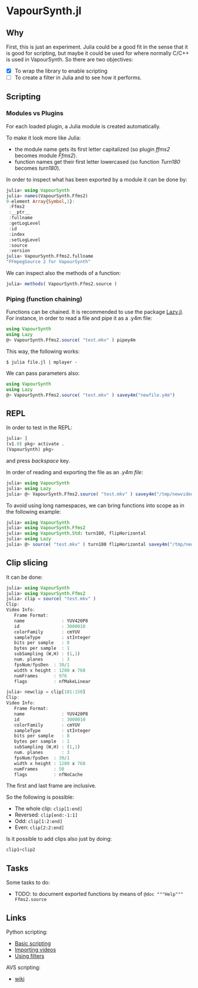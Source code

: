 # VapourSynth.jl

## Why
First, this is just an experiment. Julia could be a good fit in the sense that it is good for scripting, but maybe it could be used for where normally C/C++ is used in VapourSynth. So there are two objectives:
- [X] To wrap the library to enable scripting
- [ ] To create a filter in Julia and to see how it performs.

## Scripting
### Modules vs Plugins
For each loaded plugin, a Julia module is created automatically.

To make it look more like Julia:
- the module name gets its first letter capitalized (so plugin *ffms2* becomes module *Ffms2*).
- function names get their first letter lowercased (so function *Turn180* becomes *turn180*).

In order to inspect what has been exported by a module it can be done by:
```julia
julia> using VapourSynth
julia> names(VapourSynth.Ffms2)
9-element Array{Symbol,1}:
 :Ffms2      
 :__ptr__    
 :fullname   
 :getLogLevel
 :id         
 :index      
 :setLogLevel
 :source     
 :version  
julia> VapourSynth.Ffms2.fullname
"FFmpegSource 2 for VapourSynth"
```

We can inspect also the methods of a function:
```julia
julia> methods( VapourSynth.Ffms2.source )
```

### Piping (function chaining)
Functions can be chained. It is recommended to use the package [Lazy.jl](https://github.com/MikeInnes/Lazy.jl). For instance, in order to read a file and pipe it as a .y4m file:
```julia
using VapourSynth
using Lazy
@> VapourSynth.Ffms2.source( "test.mkv" ) pipey4m
```

This way, the following works:
```
$ julia file.jl | mplayer -
```

We can pass parameters also:
```julia
using VapourSynth
using Lazy
@> VapourSynth.Ffms2.source( "test.mkv" ) savey4m("newfile.y4m")
```

## REPL
In order to test in the REPL:
```julia
julia> ]
(v1.0) pkg> activate .
(VapourSynth) pkg>
```
and press *backspace* key.

In order of reading and exporting the file as an *.y4m file*:
```julia
julia> using VapourSynth
julia> using Lazy
julia> @> VapourSynth.Ffms2.source( "test.mkv" ) savey4m("/tmp/newvideo.y4m")
```

To avoid using long namespaces, we can bring functions into scope as in the following example:
```julia
julia> using VapourSynth
julia> using VapourSynth.Ffms2
julia> using VapourSynth.Std: turn180, flipHorizontal
julia> using Lazy
julia> @> source( "test.mkv" ) turn180 flipHorizontal savey4m("/tmp/newvideo.y4m")
```

## Clip slicing
It can be done:
```julia
julia> using VapourSynth
julia> using VapourSynth.Ffms2
julia> clip = source( "test.mkv" )
Clip:
Video Info:
   Frame Format:
   name              : YUV420P8
   id                : 3000010
   colorFamily       : cmYUV
   sampleType        : stInteger
   bits per sample   : 8
   bytes per sample  : 1
   subSampling (W,H) : (1,1)
   num. planes       : 3
   fpsNum/fpsDen  : 30/1
   width x height : 1280 x 768
   numFrames      : 976
   flags          : nfMakeLinear

julia> newclip = clip[101:150]
Clip:
Video Info:
   Frame Format:
   name              : YUV420P8
   id                : 3000010
   colorFamily       : cmYUV
   sampleType        : stInteger
   bits per sample   : 8
   bytes per sample  : 1
   subSampling (W,H) : (1,1)
   num. planes       : 3
   fpsNum/fpsDen  : 30/1
   width x height : 1280 x 768
   numFrames      : 50
   flags          : nfNoCache

```
The first and last frame are inclusive.

So the following is possible:
- The whole clip: `clip[1:end]`
- Reversed: `clip[end:-1:1]`
- Odd: `clip[1:2:end]`
- Even: `clip[2:2:end]`

Is it possible to add clips also just by doing:
```julia
clip1+clip2
```

## Tasks
Some tasks to do:

- TODO: to document exported functions by means of `@doc """Help""" Ffms2.source`

## Links
Python scripting:

- [Basic scripting](http://www.l33tmeatwad.com/vapoursynth101/script-basics)
- [Importing videos](http://www.l33tmeatwad.com/vapoursynth101/importing-videos)
- [Using filters](http://www.l33tmeatwad.com/vapoursynth101/using-filters-functions)

AVS scripting:

- [wiki](http://avisynth.nl/index.php/Script_examples)
